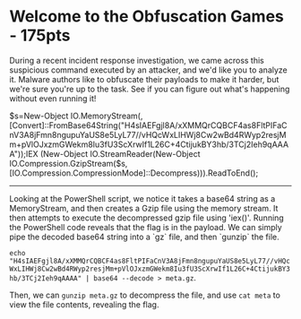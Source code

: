 # Welcome to the Obfuscation Games - 175pts

During a recent incident response investigation, we came across this suspicious command executed by an attacker, and we'd like you to analyze it. Malware authors like to obfuscate their payloads to make it harder, but we're sure you're up to the task. See if you can figure out what's happening without even running it!

$s=New-Object IO.MemoryStream(,[Convert]::FromBase64String("H4sIAEFgjl8A/xXMMQrCQBCF4as8FltPIFaCnV3A8jFmn8ngupuYaUS8e5LyL77//vHQcWxLIHWj8Cw2wBd4RWyp2resjMm+pVlOJxzmGWekm8Iu3fU3ScXrwIf1L26C+4CtijukBY3hb/3TCj2Ieh9qAAAA"));IEX (New-Object IO.StreamReader(New-Object IO.Compression.GzipStream($s,[IO.Compression.CompressionMode]::Decompress))).ReadToEnd();
<hr>
Looking at the PowerShell script, we notice it takes a base64 string as a MemoryStream, and then creates a Gzip file using the memory stream. It then attempts to execute the decompressed gzip file using 'iex()'. Running the PowerShell code reveals that the flag is in the payload. We can simply pipe the decoded base64 string into a `gz` file, and then `gunzip` the file.

`echo "H4sIAEFgjl8A/xXMMQrCQBCF4as8FltPIFaCnV3A8jFmn8ngupuYaUS8e5LyL77//vHQcWxLIHWj8Cw2wBd4RWyp2resjMm+pVlOJxzmGWekm8Iu3fU3ScXrwIf1L26C+4CtijukBY3hb/3TCj2Ieh9qAAAA" | base64 --decode > meta.gz`.

Then, we can `gunzip meta.gz` to decompress the file, and use `cat meta` to view the file contents, revealing the flag.
